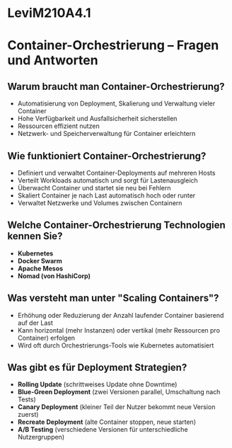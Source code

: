 # LeviM210A4.1
# Container-Orchestrierung – Fragen und Antworten

## Warum braucht man Container-Orchestrierung?
- Automatisierung von Deployment, Skalierung und Verwaltung vieler Container  
- Hohe Verfügbarkeit und Ausfallsicherheit sicherstellen  
- Ressourcen effizient nutzen  
- Netzwerk- und Speicherverwaltung für Container erleichtern  

## Wie funktioniert Container-Orchestrierung?
- Definiert und verwaltet Container-Deployments auf mehreren Hosts  
- Verteilt Workloads automatisch und sorgt für Lastenausgleich  
- Überwacht Container und startet sie neu bei Fehlern  
- Skaliert Container je nach Last automatisch hoch oder runter  
- Verwaltet Netzwerke und Volumes zwischen Containern  

## Welche Container-Orchestrierung Technologien kennen Sie?
- **Kubernetes**
- **Docker Swarm**
- **Apache Mesos**
- **Nomad (von HashiCorp)**

## Was versteht man unter "Scaling Containers"?
- Erhöhung oder Reduzierung der Anzahl laufender Container basierend auf der Last  
- Kann horizontal (mehr Instanzen) oder vertikal (mehr Ressourcen pro Container) erfolgen  
- Wird oft durch Orchestrierungs-Tools wie Kubernetes automatisiert  

## Was gibt es für Deployment Strategien?
- **Rolling Update** (schrittweises Update ohne Downtime)  
- **Blue-Green Deployment** (zwei Versionen parallel, Umschaltung nach Tests)  
- **Canary Deployment** (kleiner Teil der Nutzer bekommt neue Version zuerst)  
- **Recreate Deployment** (alte Container stoppen, neue starten)  
- **A/B Testing** (verschiedene Versionen für unterschiedliche Nutzergruppen)  
